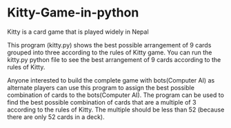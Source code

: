 # Kitty-Game-in-python
Kitty is a card game that is played widely in Nepal


This program (kitty.py) shows the best possible arrangement of 9 cards grouped into three according to the rules of Kitty game.
You can run the kitty.py python file to see the best arrangement of 9 cards according to the rules of Kitty.

Anyone interested to build the complete game with bots(Computer AI) as alternate players can use this program to assign the best 
possible combination of cards to the bots(Computer AI).
The program can be used to find the best possible combination of cards that are a multiple of 3 according to the rules of Kitty. 
The multiple should be less than 52 (because there are only 52 cards in a deck).     

